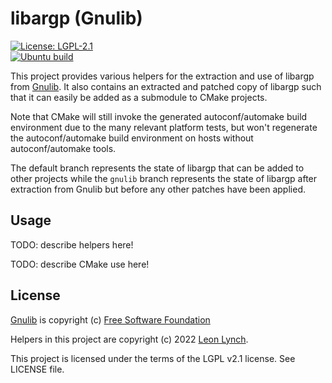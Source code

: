 libargp (Gnulib)
================

[![License: LGPL-2.1](https://img.shields.io/github/license/leonlynch/libargp)](https://www.gnu.org/licenses/old-licenses/lgpl-2.1.html)<br/>
[![Ubuntu build](https://github.com/leonlynch/libargp/actions/workflows/ubuntu-build.yaml/badge.svg)](https://github.com/leonlynch/libargp/actions/workflows/ubuntu-build.yaml)<br/>

This project provides various helpers for the extraction and use of libargp
from [Gnulib](https://www.gnu.org/software/gnulib/). It also contains an
extracted and patched copy of libargp such that it can easily be added as a
submodule to CMake projects.

Note that CMake will still invoke the generated autoconf/automake build
environment due to the many relevant platform tests, but won't regenerate the
autoconf/automake build environment on hosts without autoconf/automake tools.

The default branch represents the state of libargp that can be added to other
projects while the `gnulib` branch represents the state of libargp after
extraction from Gnulib but before any other patches have been applied.

Usage
-----

TODO: describe helpers here!

TODO: describe CMake use here!

License
-------

[Gnulib](https://www.gnu.org/software/gnulib/) is copyright (c) [Free Software Foundation](https://www.fsf.org/)

Helpers in this project are copyright (c) 2022 [Leon Lynch](https://github.com/leonlynch).

This project is licensed under the terms of the LGPL v2.1 license. See LICENSE file.
